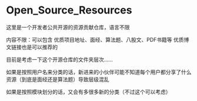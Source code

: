 # Open_Source_Resources
这里是一个开发者公共开源的资源贡献仓库，语言不限

内容不限：可以包含 优质项目地址、面经、算法题、八股文、PDF书籍等
优质博文链接也是可以推荐的

目前是考虑一下这个开源仓库的文件夹层次……

如果是按照用户名来分类的话，新进来的小伙伴可能不知道每个用户都分享了什么资源（到底是面经还是算法题）导致层级混乱

如果是按照模块划分的话，又会有多很多新的分类（不过这个可以考虑）
